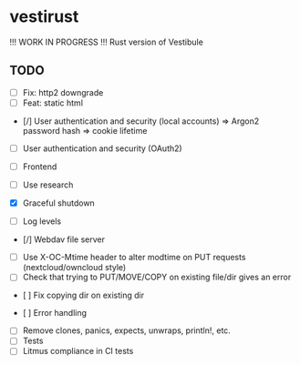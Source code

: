 # vestirust

!!! WORK IN PROGRESS !!! Rust version of Vestibule

## TODO

- [ ] Fix: http2 downgrade
- [ ] Feat: static html

- [/] User authentication and security (local accounts)
  => Argon2 password hash
  => cookie lifetime
- [ ] User authentication and security (OAuth2)
- [ ] Frontend

- [ ] Use research

- [x] Graceful shutdown
- [ ] Log levels

- [/] Webdav file server
- [ ] Use X-OC-Mtime header to alter modtime on PUT requests (nextcloud/owncloud style)
- [ ] Check that trying to PUT/MOVE/COPY on existing file/dir gives an error
- [ ] Fix copying dir on existing dir

- [ ] Error handling
- [ ] Remove clones, panics, expects, unwraps, println!, etc.
- [ ] Tests
- [ ] Litmus compliance in CI tests

